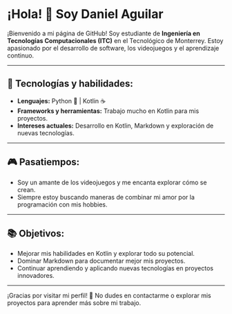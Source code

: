 # ¡Hola! 👋 Soy Daniel Aguilar

¡Bienvenido a mi página de GitHub! Soy estudiante de **Ingeniería en Tecnologías Computacionales (ITC)** en el Tecnológico de Monterrey. Estoy apasionado por el desarrollo de software, los videojuegos y el aprendizaje continuo.

---

## 🔧 Tecnologías y habilidades:
- **Lenguajes:** Python 🐍 | Kotlin ☕
- **Frameworks y herramientas:** Trabajo mucho en Kotlin para mis proyectos.
- **Intereses actuales:** Desarrollo en Kotlin, Markdown y exploración de nuevas tecnologías.

---

## 🎮 Pasatiempos:
- Soy un amante de los videojuegos y me encanta explorar cómo se crean.
- Siempre estoy buscando maneras de combinar mi amor por la programación con mis hobbies.

---

## 📚 Objetivos:
- Mejorar mis habilidades en Kotlin y explorar todo su potencial.
- Dominar Markdown para documentar mejor mis proyectos.
- Continuar aprendiendo y aplicando nuevas tecnologías en proyectos innovadores.

---

¡Gracias por visitar mi perfil! 🚀 No dudes en contactarme o explorar mis proyectos para aprender más sobre mi trabajo.


<!---
vagosbirthday/vagosbirthday is a ✨ special ✨ repository because its `README.md` (this file) appears on your GitHub profile.
You can click the Preview link to take a look at your changes.
--->
